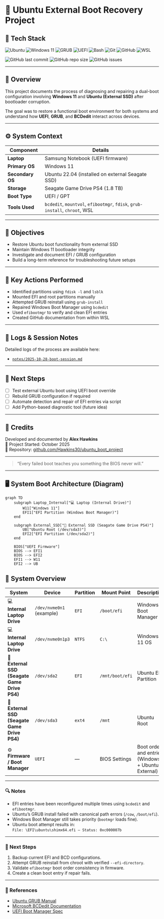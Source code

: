 # 🧩 Ubuntu External Boot Recovery Project

## 🧰 Tech Stack

![Ubuntu](https://img.shields.io/badge/Ubuntu-E95420?style=for-the-badge&logo=ubuntu&logoColor=white)
![Windows 11](https://img.shields.io/badge/Windows%2011-0078D6?style=for-the-badge&logo=windows11&logoColor=white)
![GRUB](https://img.shields.io/badge/GRUB-241F31?style=for-the-badge&logo=gnu-grub&logoColor=white)
![UEFI](https://img.shields.io/badge/UEFI-2C3E50?style=for-the-badge&logo=gnome-terminal&logoColor=white)
![Bash](https://img.shields.io/badge/Bash-121011?style=for-the-badge&logo=gnu-bash&logoColor=white)
![Git](https://img.shields.io/badge/Git-F05033?style=for-the-badge&logo=git&logoColor=white)
![GitHub](https://img.shields.io/badge/GitHub-181717?style=for-the-badge&logo=github&logoColor=white)
![WSL](https://img.shields.io/badge/WSL-0078D7?style=for-the-badge&logo=windows-terminal&logoColor=white)

![GitHub last commit](https://img.shields.io/github/last-commit/Hawkins30/ubuntu_boot_project)
![GitHub repo size](https://img.shields.io/github/repo-size/Hawkins30/ubuntu_boot_project)
![GitHub issues](https://img.shields.io/github/issues/Hawkins30/ubuntu_boot_project)

---

## 📘 Overview
This project documents the process of diagnosing and repairing a dual-boot configuration involving **Windows 11** and **Ubuntu (External SSD)** after bootloader corruption.

The goal was to restore a functional boot environment for both systems and understand how **UEFI**, **GRUB**, and **BCDedit** interact across devices.

---

## ⚙️ System Context

| Component | Details |
|------------|----------|
| **Laptop** | Samsung Notebook (UEFI firmware) |
| **Primary OS** | Windows 11 |
| **Secondary OS** | Ubuntu 22.04 (installed on external Seagate SSD) |
| **Storage** | Seagate Game Drive PS4 (1.8 TB) |
| **Boot Type** | UEFI / GPT |
| **Tools Used** | `bcdedit`, `mountvol`, `efibootmgr`, `fdisk`, `grub-install`, `chroot`, WSL |

---

## 🧠 Objectives
- Restore Ubuntu boot functionality from external SSD  
- Maintain Windows 11 bootloader integrity  
- Investigate and document EFI / GRUB configuration  
- Build a long-term reference for troubleshooting future setups  

---

## 🧩 Key Actions Performed
- Identified partitions using `fdisk -l` and `lsblk`
- Mounted EFI and root partitions manually
- Attempted GRUB reinstall using `grub-install`
- Repaired Windows Boot Manager using `bcdedit`
- Used `efibootmgr` to verify and clean EFI entries
- Created GitHub documentation from within WSL

---

## 📓 Logs & Session Notes
Detailed logs of the process are available here:
- [`notes/2025-10-28-boot-session.md`](notes/2025-10-28-boot-session.md)

---

## 🧰 Next Steps
- [ ] Test external Ubuntu boot using UEFI boot override  
- [ ] Rebuild GRUB configuration if required  
- [ ] Automate detection and repair of EFI entries via script  
- [ ] Add Python-based diagnostic tool (future idea)  

---

## 🧾 Credits
Developed and documented by **Alex Hawkins**  
📅 Project Started: October 2025  
📂 Repository: [github.com/Hawkins30/ubuntu_boot_project](https://github.com/Hawkins30/ubuntu_boot_project)

---
> “Every failed boot teaches you something the BIOS never will.”

---

## 🖥️ System Boot Architecture (Diagram)

```mermaid
graph TD
    subgraph Laptop_Internal["💻 Laptop (Internal Drive)"]
        W11["Windows 11"]
        EFI1["EFI Partition (Windows Boot Manager)"]
    end

    subgraph External_SSD["🧩 External SSD (Seagate Game Drive PS4)"]
        UB["Ubuntu Root (/dev/sda3)"]
        EFI2["EFI Partition (/dev/sda2)"]
    end

    BIOS["UEFI Firmware"]
    BIOS --> EFI1
    BIOS --> EFI2
    EFI1 --> W11
    EFI2 --> UB
```


## 🧾 System Overview

| System | Device | Partition | Mount Point | Description | Status |
|--------|---------|------------|--------------|--------------|---------|
| 💻 **Internal Laptop Drive** | `/dev/nvme0n1` (example) | `EFI` | `/boot/efi` | Windows Boot Manager | ✅ Working |
| 💻 **Internal Laptop Drive** | `/dev/nvme0n1p3` | `NTFS` | `C:\` | Windows 11 OS | ✅ Working |
| 🧩 **External SSD (Seagate Game Drive PS4)** | `/dev/sda2` | `EFI` | `/mnt/boot/efi` | Ubuntu EFI Partition | ⚠️ Repaired |
| 🧩 **External SSD (Seagate Game Drive PS4)** | `/dev/sda3` | `ext4` | `/mnt` | Ubuntu Root | ⚠️ Boot Issues Persist |
| ⚙️ **Firmware / Boot Manager** | `UEFI` | — | BIOS Settings | Boot order and entries (Windows + Ubuntu External) | ⚙️ Under Review |

---

### 🔍 Notes
- EFI entries have been reconfigured multiple times using `bcdedit` and `efibootmgr`.
- Ubuntu’s GRUB install failed with canonical path errors (`/cow`, `/boot/efi`).
- Windows Boot Manager still takes priority (`bootmgr` loads fine).
- Ubuntu boot attempt results in:  
  `File: \EFI\ubuntu\shimx64.efi — Status: 0xc000007b`

---

### 🧠 Next Steps
1. Backup current EFI and BCD configurations.  
2. Attempt GRUB reinstall from chroot with verified `--efi-directory`.  
3. Validate `efibootmgr` boot order consistency in firmware.  
4. Create a clean boot entry if repair fails.

---

### 🧩 References
- [Ubuntu GRUB Manual](https://help.ubuntu.com/community/Grub2)
- [Microsoft BCDedit Documentation](https://docs.microsoft.com/en-us/windows-hardware/drivers/devtest/bcdedit-command-line-options)
- [UEFI Boot Manager Spec](https://uefi.org/specifications)

